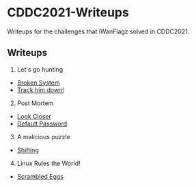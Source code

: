# CDDC2021-Writeups
Writeups for the challenges that iWanFlagz solved in CDDC2021.

## Writeups

1. Let's go hunting
- [Broken System](./Let's%20go%20hunting/BrokenSystem.md)
- [Track him down!](./Let's%20go%20hunting/TrackHimDown.md)

2. Post Mortem
- [Look Closer](./Post%20Mortem/LookCloser.md)
- [Default Password](./Post%20Mortem/DefaultPassword.md)

3. A malicious puzzle
- [Shifting](./A%20malicious%20puzzle/Shifting.md)

4. Linux Rules the World!
- [Scrambled Eggs](./Linux%20Rules%20the%20World!/ScrambledEggs.md)
